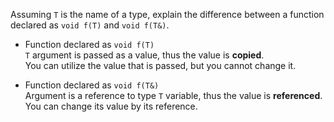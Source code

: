 Assuming `T` is the name of a type, explain the difference between a function declared as `void f(T)` and `void f(T&)`.

* Function declared as `void f(T)`<br>
    `T` argument is passed as a value, thus the value is **copied**.<br>
    You can utilize the value that is passed, but you cannot change it.

* Function declared as `void f(T&)`<br>
    Argument is a reference to type `T` variable, thus the value is **referenced**.<br>
    You can change its value by its reference.